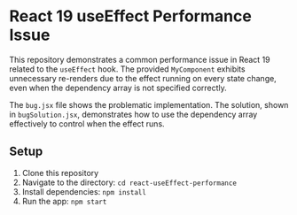 # React 19 useEffect Performance Issue

This repository demonstrates a common performance issue in React 19 related to the `useEffect` hook.  The provided `MyComponent` exhibits unnecessary re-renders due to the effect running on every state change, even when the dependency array is not specified correctly.

The `bug.jsx` file shows the problematic implementation. The solution, shown in `bugSolution.jsx`, demonstrates how to use the dependency array effectively to control when the effect runs.

## Setup

1. Clone this repository
2. Navigate to the directory: `cd react-useEffect-performance`
3. Install dependencies: `npm install`
4. Run the app: `npm start`